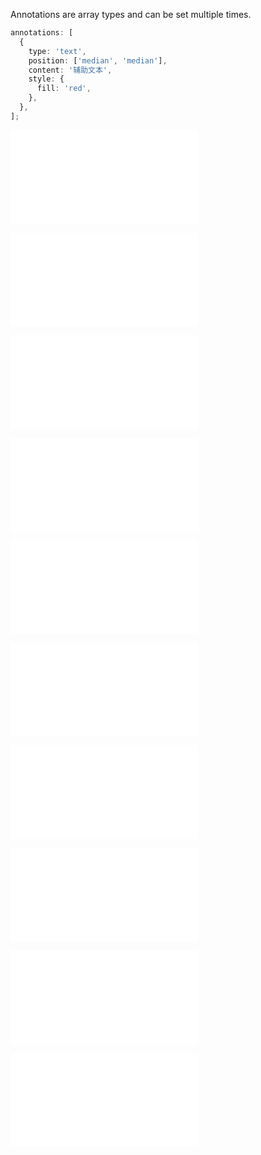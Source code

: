 Annotations are array types and can be set multiple times.

```ts
annotations: [
  {
    type: 'text',
    position: ['median', 'median'],
    content: '辅助文本',
    style: {
      fill: 'red',
    },
  },
];
```

<embed src="@/docs/common/annotations/text.en.md"></embed>

<embed src="@/docs/common/annotations/line.en.md"></embed>

<embed src="@/docs/common/annotations/arc.en.md"></embed>

<embed src="@/docs/common/annotations/image.en.md"></embed>

<embed src="@/docs/common/annotations/region.en.md"></embed>

<embed src="@/docs/common/annotations/data-marker.en.md"></embed>

<embed src="@/docs/common/annotations/data-region.en.md"></embed>

<embed src="@/docs/common/annotations/region-filter.en.md"></embed>

<embed src="@/docs/common/annotations/html.en.md"></embed>

<embed src="@/docs/common/annotations/shape.en.md"></embed>